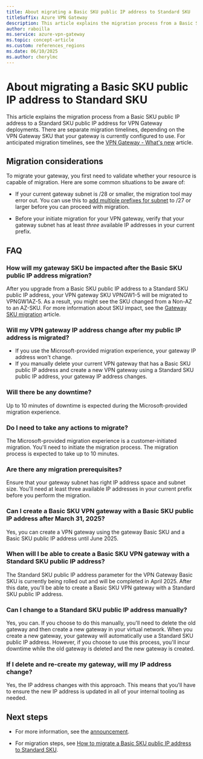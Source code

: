 ```yaml
---
title: About migrating a Basic SKU public IP address to Standard SKU
titleSuffix: Azure VPN Gateway
description: This article explains the migration process from a Basic SKU public IP address to a Standard SKU public IP address for VPN Gateway deployments that are currently using a Basic SKU public IP address. This doesn't pertain to deployments that are already using a Standard SKU public IP address.
author: raboilla
ms.service: azure-vpn-gateway
ms.topic: concept-article
ms.custom: references_regions
ms.date: 06/10/2025
ms.author: cherylmc
---
```


# About migrating a Basic SKU public IP address to Standard SKU

This article explains the migration process from a Basic SKU public IP address to a Standard SKU public IP address for VPN Gateway deployments. There are separate migration timelines, depending on the VPN Gateway SKU that your gateway is currently configured to use. For anticipated migration timelines, see the [VPN Gateway - What's new](whats-new.md) article.

## <a name="considerations"></a>Migration considerations

To migrate your gateway, you first need to validate whether your resource is capable of migration. Here are some common situations to be aware of:

* If your current gateway subnet is /28 or smaller, the migration tool may error out. You can use this to [add multiple prefixes for subnet](https://learn.microsoft.com/azure/virtual-network/how-to-multiple-prefixes-subnet?tabs=powershell) to /27 or larger before you can proceed with migration.

* Before your initiate migration for your VPN gateway, verify that your gateway subnet has at least *three* available IP addresses in your current prefix.

## FAQ

### How will my gateway SKU be impacted after the Basic SKU public IP address migration?

After you upgrade from a Basic SKU public IP address to a Standard SKU public IP address, your VPN gateway SKU VPNGW1-5 will be migrated to VPNGW1AZ-5. As a result, you might see the SKU changed from a Non-AZ to an AZ-SKU. For more information about SKU impact, see the [Gateway SKU migration](gateway-sku-consolidation.md) article.

### Will my VPN gateway IP address change after my public IP address is migrated?

* If you use the Microsoft-provided migration experience, your gateway IP address won't change.
* If you manually delete your current VPN gateway that has a Basic SKU public IP address and create a new VPN gateway using a Standard SKU public IP address, your gateway IP address changes.

### Will there be any downtime?

Up to 10 minutes of downtime is expected during the Microsoft-provided migration experience.

### Do I need to take any actions to migrate?

The Microsoft-provided migration experience is a customer-initiated migration. You'll need to initiate the migration process. The migration process is expected to take up to 10 minutes.

### Are there any migration prerequisites?

Ensure that your gateway subnet has right IP address space and subnet size. You'll need at least three available IP addresses in your current prefix before you perform the migration.

### Can I create a Basic SKU VPN gateway with a Basic SKU public IP address after March 31, 2025?

Yes, you can create a VPN gateway using the gateway Basic SKU and a Basic SKU public IP address until June 2025.

### When will I be able to create a Basic SKU VPN gateway with a Standard SKU public IP address?

The Standard SKU public IP address parameter for the VPN Gateway Basic SKU is currently being rolled out and will be completed in April 2025. After this date, you'll be able to create a Basic SKU VPN gateway with a Standard SKU public IP address.

### Can I change to a Standard SKU public IP address manually?

Yes, you can. If you choose to do this manually, you'll need to delete the old gateway and then create a new gateway in your virtual network. When you create a new gateway, your gateway will automatically use a Standard SKU public IP address. However, if you choose to use this process, you'll incur downtime while the old gateway is deleted and the new gateway is created.

### If I delete and re-create my gateway, will my IP address change?

Yes, the IP address changes with this approach. This means that you'll have to ensure the new IP address is updated in all of your internal tooling as needed.

## Next steps

* For more information, see the [announcement](https://azure.microsoft.com/updates?id=upgrade-to-standard-sku-public-ip-addresses-in-azure-by-30-september-2025-basic-sku-will-be-retired).

* For migration steps, see [How to migrate a Basic SKU public IP address to Standard SKU](basic-public-ip-migrate-howto.md).
